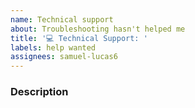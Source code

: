 ```yaml
---
name: Technical support
about: Troubleshooting hasn't helped me
title: '💻 Technical Support: '
labels: help wanted
assignees: samuel-lucas6
---
```


### Description
